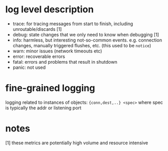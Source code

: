 # log level description

* trace: for tracing messages from start to finish, including unroutable/discards [1]
* debug: state changes that we only need to know when debugging [1]
* info:  harmless, but interesting not-so-common events. e.g. connection changes, manually triggered flushes, etc. (this used to be `notice`)
* warn:  minor issues (network timeouts etc)
* error: recoverable errors
* fatal: errors and problems that result in shutdown
* panic: not used

# fine-grained logging

logging related to instances of objects:
`{conn,dest,..} <spec>` where spec is typically the addr or listening port

# notes
[1] these metrics are potentially high volume and resource intensive
